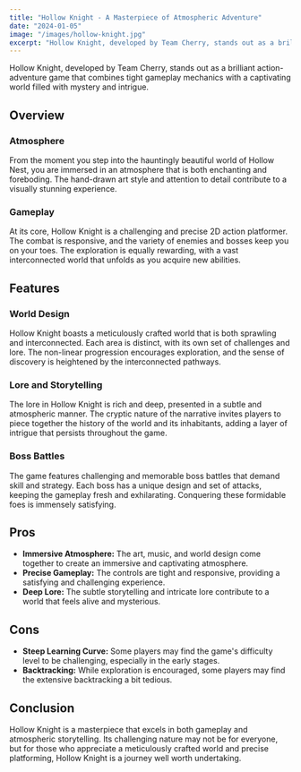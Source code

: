 ```yaml
---
title: "Hollow Knight - A Masterpiece of Atmospheric Adventure"
date: "2024-01-05"
image: "/images/hollow-knight.jpg"
excerpt: "Hollow Knight, developed by Team Cherry, stands out as a brilliant action-adventure game that combines tight gameplay mechanics with a captivating world filled with mystery and intrigue."
---
```


Hollow Knight, developed by Team Cherry, stands out as a brilliant action-adventure game that combines tight gameplay mechanics with a captivating world filled with mystery and intrigue.

## Overview

### Atmosphere
From the moment you step into the hauntingly beautiful world of Hollow Nest, you are immersed in an atmosphere that is both enchanting and foreboding. The hand-drawn art style and attention to detail contribute to a visually stunning experience.

### Gameplay
At its core, Hollow Knight is a challenging and precise 2D action platformer. The combat is responsive, and the variety of enemies and bosses keep you on your toes. The exploration is equally rewarding, with a vast interconnected world that unfolds as you acquire new abilities.

## Features

### World Design
Hollow Knight boasts a meticulously crafted world that is both sprawling and interconnected. Each area is distinct, with its own set of challenges and lore. The non-linear progression encourages exploration, and the sense of discovery is heightened by the interconnected pathways.

### Lore and Storytelling
The lore in Hollow Knight is rich and deep, presented in a subtle and atmospheric manner. The cryptic nature of the narrative invites players to piece together the history of the world and its inhabitants, adding a layer of intrigue that persists throughout the game.

### Boss Battles
The game features challenging and memorable boss battles that demand skill and strategy. Each boss has a unique design and set of attacks, keeping the gameplay fresh and exhilarating. Conquering these formidable foes is immensely satisfying.

## Pros

- **Immersive Atmosphere:** The art, music, and world design come together to create an immersive and captivating atmosphere.
- **Precise Gameplay:** The controls are tight and responsive, providing a satisfying and challenging experience.
- **Deep Lore:** The subtle storytelling and intricate lore contribute to a world that feels alive and mysterious.

## Cons

- **Steep Learning Curve:** Some players may find the game's difficulty level to be challenging, especially in the early stages.
- **Backtracking:** While exploration is encouraged, some players may find the extensive backtracking a bit tedious.

## Conclusion

Hollow Knight is a masterpiece that excels in both gameplay and atmospheric storytelling. Its challenging nature may not be for everyone, but for those who appreciate a meticulously crafted world and precise platforming, Hollow Knight is a journey well worth undertaking.
